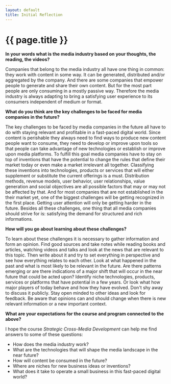 ```yaml
---
layout: default
title: Initial Reflection
---
```

# {{ page.title }}

**In your words what is the media industry based on your thoughts, the reading, the videos?**

Companies that belong to the media industry all have one thing in common: they work with content in some way. It can be generated, distributed and/or aggregated by the company. And there are some companies that empower people to generate and share their own content. But for the most part people are only consuming in a mostly passive way. Therefore the media industry is always adapting to bring a satisfying user experience to its consumers independent of medium or format.


**What do you think are the key challenges to be faced for media companies in the future?**

The key challenges to be faced by media companies in the future all have to do with staying relevant and profitable in a fast-paced digital world. Since content is perishable they always need to find ways to produce new content people want to consume, they need to develop or improve upon tools so that people can take advantage of new technologies or establish or improve upon media platforms.
To fulfill this goal media companies have to stay on top of inventions that have the potential to change the rules that define their market today or even make a market irrelevant all together. Classifying these inventions into technologies, products or services that will either supplement or substitute the current offerings is a must. Distribution methods, revenue models, user behavior, user relationships, value generation and social objectives are all possible factors that may or may not be affected by that. And for most companies that are not established in the their market yet, one of the biggest challenges will be getting recognized in the first place. Getting user attention will only be getting harder in the future.
Besides all these challenges, one thing that all media companies should strive for is: satisfying the demand for structured and rich informations.

**How will you go about learning about these challenges?**

To learn about these challenges it is necessary to gather information and form an opinion. Find good sources and take notes while reading books and articles, watching videos and talks and look at the news that are relevant to this topic. Then write about it and try to set everything in perspective and see how everything relates to each other. Look at what happened in the past and what is most likely to be relevant in the future. Are there patterns emerging or are there indications of a major shift that will occur in the near future that could be acted upon? Identify niche technologies, products, services or platforms that have potential in a few years. Or look what how major players of today behave and how they have evolved.
Don't shy away to discuss it publicly. Stay open minded to other ideas and look for feedback. Be aware that opinions can and should change when there is new relevant information or a new important context.

**What are your expectations for the course and program connected to the above?**

I hope the course *Strategic Cross-Media Development* can help me find answers to some of these questions:

* How does the media industry work?
* What are the technologies that will shape the media landscape in the near future?
* How will content be consumed in the future?
* Where are niches for new business ideas or inventions?
* What does it take to operate a small business in this fast-paced digital world?
